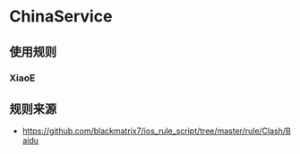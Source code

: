 # ChinaService

## 使用规则
### XiaoE

## 规则来源
- https://github.com/blackmatrix7/ios_rule_script/tree/master/rule/Clash/Baidu
